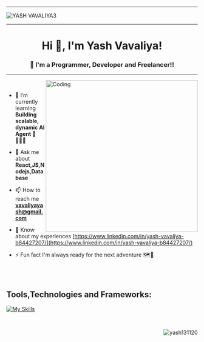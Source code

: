 
---

![YASH VAVALIYA3](https://github.com/user-attachments/assets/1ef6a729-78d7-49a6-ad2d-e41895deab48)

---

<h1 align="center">Hi 👋, I'm Yash Vavaliya!</h1>
<h3 align="center">🧑 I'm a Programmer, Developer and Freelancer!!</h3>

---
<!-- Developer | Programmer | Reader | Designer | Building scalable, dynamic AI Agent 🤖 -->



<img align="right" alt="Coding" width="400" src="https://www.postman.com/_wp-assets/home/homepage-header-illustration.3385ecfa6f9284b1df99096f6ab456fe.svg">
<br>

- 🌱 I’m currently learning **Building scalable, dynamic AI Agent 🤖👨🏻‍💻**

- 💬 Ask me about **React,JS,Nodejs,Database**

- 📫 How to reach me **vavaliyayash@gmail.com**

- 📄 Know about my experiences [https://www.linkedin.com/in/yash-vavaliya-b84427207/](https://www.linkedin.com/in/yash-vavaliya-b84427207/)

- ⚡ Fun fact I'm always ready for the next adventure 🗺️🚀

<br><br>

<!-- https://github.com/tandpfun/skill-icons?tab=readme-ov-file#icons-list -->
## Tools,Technologies and Frameworks:
[![My Skills](https://skillicons.dev/icons?i=c,cpp,java,js,py,php,ts,html,css,bootstrap,jquery,react,vue,nextjs,nodejs,express,django,mongodb,mysql,firebase,aws,gcp,azure,tensorflow,npm,vite,docker,vscode,figma,wordpress&perline=12)](https://skillicons.dev)

<br>
<p align="right"> <img src="https://komarev.com/ghpvc/?username=yash131120&label=Profile%20views&color=0e75b6&style=flat" alt="yash131120" /> </p>
<br>
<!--<p>&nbsp;<img align="center" src="https://github-readme-stats.vercel.app/api?username=yash131120&show_icons=true&locale=en" alt="yash131120" width="400"/>
  <img align="center" src="https://github-readme-streak-stats.herokuapp.com/?user=yash131120&" alt="yash131120" width="400"/></p>-->
